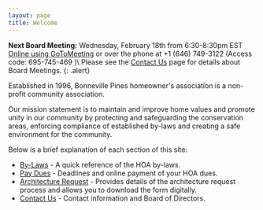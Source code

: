 ```yaml
---
layout: page
title: Welcome
---
```


**Next Board Meeting:** Wednesday, February 18th from 6:30-8:30pm EST [Online using GoToMeeting](https://global.gotomeeting.com/join/695745469) or over the phone at +1 (646) 749-3122  (Access code: 695-745-469 )\\
Please see the [Contact Us](contact) page for details about Board Meetings.
{: .alert}

Established in 1996, Bonneville Pines homeowner's association is a non-profit community association.

Our mission statement is to maintain and improve home values and promote unity in our community by protecting and safeguarding the conservation areas, enforcing compliance of established by-laws and creating a safe environment for the community.

Below is a brief explanation of each section of this site:

* [By-Laws](bylaws) - A quick reference of the HOA by-laws.
* [Pay Dues](pay_dues) - Deadlines and online payment of your HOA dues.
* [Architecture Request](architecture_request) - Provides details of the architecture request process and allows you to download the form digitally.
* [Contact Us](contact) - Contact information and Board of Directors.
